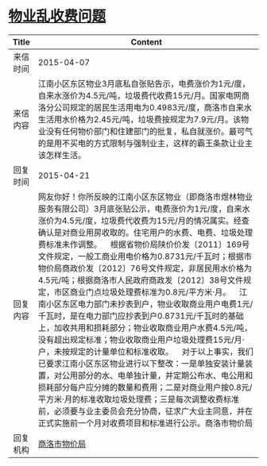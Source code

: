 # <a href="http://www.shangluo.gov.cn/zmhd/ldxxxx.jsp?urltype=leadermail.LeaderMailContentUrl&wbtreeid=1112&leadermailid=3047">物业乱收费问题</a>
| Title |                                                                                                                                                                                                                                                                                            Content                                                                                                                                                                                                                                                                                            |
|:-----:|-----------------------------------------------------------------------------------------------------------------------------------------------------------------------------------------------------------------------------------------------------------------------------------------------------------------------------------------------------------------------------------------------------------------------------------------------------------------------------------------------------------------------------------------------------------------------------------------------|
| 来信时间  | 2015-04-07                                                                                                                                                                                                                                                                                                                                                                                                                                                                                                                                                                                    |
| 来信内容  | 江南小区东区物业3月底私自张贴告示，电费涨价为1元/度，自来水涨价为4.5元/吨，垃圾费代收费15元/月。国家电网商洛分公司规定的居民生活用电为0.4983元/度，商洛市自来水生活用水价格为2.45元/吨，垃圾费按规定为7.9元/月。该物业没有任何物价部门和住建部门的批复，私自就涨价。最可气的是用不买电的方式限制与强制业主，这样的霸王条款让业主该怎样生活。                                                                                                                                                                                                                                                                                                                                                                                                           |
| 回复时间  | 2015-04-21                                                                                                                                                                                                                                                                                                                                                                                                                                                                                                                                                                                    |
| 回复内容  | 网友你好！你所反映的江南小区东区物业（即商洛市煜林物业服务有限公司）3月底张贴公示，电费涨价为1元/度，自来水涨价为4.5元/度，垃圾费代收费为15元/月的情况属实。经查确认是对商业用房收取的。住宅用户的水费、电费、垃圾处理费标准未作调整。    根据省物价局陕价价发〔2011〕169号文件规定，一般工商业用电价格为0.8731元/千瓦时；根据市物价局商政价发〔2012〕76号文件规定，非居民用水价格为4.5元/吨；根据商洛市人民政府商政发〔2012〕38号文件规定，市区商业门点垃圾处理费标准为0.8元/平方米·月。    江南小区东区电力部门未抄表到户，物业收取商业用户电费1元/千瓦时，是在电力部门应抄表到户0.8731元/千瓦时的基础上，加收共用和损耗部分；物业收取商业用户水费4.5元/吨，没有超出规定标准；物业收取商业用户垃圾处理费15元/月·户，未按规定的计量单位和标准收取。    对于以上事实，我们已要求江南小区东区物业进行以下整改：一是单独安装计量装置，对公用部分的水、电单独计量，并定期公布水、电公用和损耗部分每户应分摊的数量和费用；二是对商业用户按0.8元/平方米·月的标准收取垃圾处理费；三是每次调整收费标准前，必须要与业主委员会充分协商，征求广大业主同意，并在正式实施前一个月对收费项目和标准进行公示。商洛市物价局 |
| 回复机构  | <a href="../../categories/agencies/商洛市物价局.md">商洛市物价局</a>                                                                                                                                                                                                                                                                                                                                                                                                                                                                                                                                        |